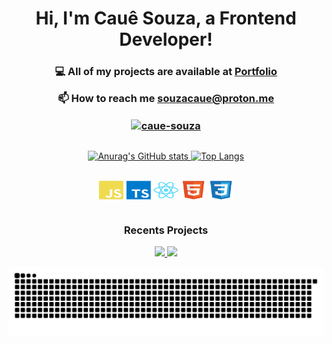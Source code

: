 <h1 align="center">Hi, I'm Cauê Souza, a Frontend Developer!</h1>
<div align="center">
<h3>
  💻 All of my projects are available at <a href="https://portfolio-caue-souza.vercel.app/">Portfolio</a>
 <br>

📫 How to reach me <b>souzacaue@proton.me</b>

<a href="https://linkedin.com/in/caue-souza" target="_blank">
<img align="center" src="https://raw.githubusercontent.com/rahuldkjain/github-profile-readme-generator/master/src/images/icons/Social/linked-in-alt.svg" alt="caue-souza" height="30" width="40" />
</a>
</h3>
</div>

##

<div align="center">
<a href="https://www.github.com/EuCaue" target="_blank">

![Anurag's GitHub stats](https://github-readme-stats.vercel.app/api?username=eucaue&show_icons=true&theme=midnight-purple)
![Top Langs](https://github-readme-stats.vercel.app/api/top-langs/?username=eucaue&show_icons=true&theme=midnight-purple&layout=compact)

</a>
</div>

<div style="display: inline_block" align="center"> <br>
  <img align="center" alt="Caue-Js" height="30" width="40" src="https://raw.githubusercontent.com/devicons/devicon/master/icons/javascript/javascript-plain.svg">
  <img align="center" alt="Caue-Ts" height="30" width="40" src="https://raw.githubusercontent.com/devicons/devicon/master/icons/typescript/typescript-plain.svg">
  <img align="center" alt="Caue-React" height="30" width="40" src="https://raw.githubusercontent.com/devicons/devicon/master/icons/react/react-original.svg">
  <img align="center" alt="Caue-HTML" height="30" width="40" src="https://raw.githubusercontent.com/devicons/devicon/master/icons/html5/html5-original.svg">
  <img align="center" alt="Caue-CSS" height="30" width="40" src="https://raw.githubusercontent.com/devicons/devicon/master/icons/css3/css3-original.svg">
</div>

#

<div align="center">
<h3 align="center">Recents Projects</h2>

  <a href="https://github.com/EuCaue/url-shortening-api" target="_blank" >
    <img
      src="https://github-readme-stats.vercel.app/api/pin/?username=EuCaue&repo=url-shortening-api&theme=midnight-purple" />
  </a>
  <a href="https://github.com/EuCaue/advice-generator-app" target="_blank">
    <img
      src="https://github-readme-stats.vercel.app/api/pin/?username=EuCaue&repo=advice-generator-app&theme=midnight-purple" />
  </a>
</div>

![Snake animation](https://github.com/eucaue/eucaue/blob/output/github-contribution-grid-snake.svg)

